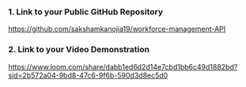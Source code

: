 ### 1. Link to your Public GitHub Repository
https://github.com/sakshamkanojia19/workforce-management-API

### 2. Link to your Video Demonstration
https://www.loom.com/share/dabb1ed6d2d14e7cbd1bb6c49d1882bd?sid=2b572a04-9bd8-47c6-9f6b-590d3d8ec5d0
